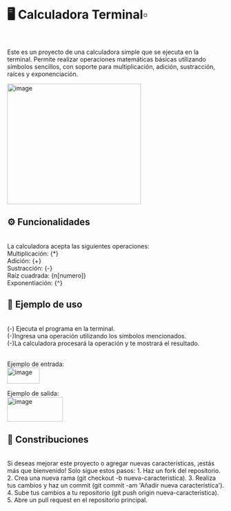 <h1>🖥️ Calculadora Terminal▫️</h1><br>

<p> Este es un proyecto de una calculadora simple que se ejecuta en la terminal. Permite realizar operaciones matemáticas básicas utilizando símbolos sencillos, con soporte para multiplicación, adición, sustracción, raíces y exponenciación.</p>
<img width="310" height="279"  alt="image" src="https://github.com/user-attachments/assets/cc5f0b5a-8de1-4e3a-99e6-3d46250468a0" />


<br>

<h2>⚙️ Funcionalidades</h2><br>
La calculadora acepta las siguientes operaciones:<br>
Multiplicación: {*}<br>
Adición: {+}<br>
Sustracción: {-}<br>
Raíz cuadrada: {n[numero]}<br>
Exponentiación: {^}

<br>

<h2>🎯 Ejemplo de uso</h2><br>
(-) Ejecuta el programa en la terminal.<br>
(-)Ingresa una operación utilizando los símbolos mencionados.<br>
(-)La calculadora procesará la operación y te mostrará el resultado.<br>

<br>

Ejemplo de entrada:
<br>
<img width="75" height="37" alt="image" src="https://github.com/user-attachments/assets/678643b4-3537-4a56-af0b-cd04dbae710c" />

Ejemplo de salida:
<br>
<img width="129" height="57" alt="image" src="https://github.com/user-attachments/assets/713bda64-dc4c-43be-9946-7ea09024cb21" />


<h2>🤝 Constribuciones</h2><br>
Si deseas mejorar este proyecto o agregar nuevas características, ¡estás más que bienvenido! Solo sigue estos pasos:
1. Haz un fork del repositorio.
2. Crea una nueva rama (git checkout -b nueva-caracteristica).
3. Realiza tus cambios y haz un commit (git commit -am 'Añadir nueva característica').
4. Sube tus cambios a tu repositorio (git push origin nueva-caracteristica).
5. Abre un pull request en el repositorio principal.


